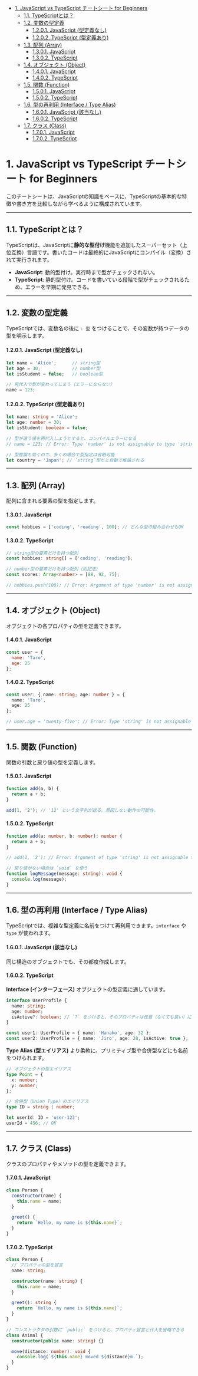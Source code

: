 - [1. JavaScript vs TypeScript チートシート for Beginners](#1-javascript-vs-typescript-チートシート-for-beginners)
  - [1.1. TypeScriptとは？](#11-typescriptとは)
  - [1.2. 変数の型定義](#12-変数の型定義)
      - [1.2.0.1. JavaScript (型定義なし)](#1201-javascript-型定義なし)
      - [1.2.0.2. TypeScript (型定義あり)](#1202-typescript-型定義あり)
  - [1.3. 配列 (Array)](#13-配列-array)
      - [1.3.0.1. JavaScript](#1301-javascript)
      - [1.3.0.2. TypeScript](#1302-typescript)
  - [1.4. オブジェクト (Object)](#14-オブジェクト-object)
      - [1.4.0.1. JavaScript](#1401-javascript)
      - [1.4.0.2. TypeScript](#1402-typescript)
  - [1.5. 関数 (Function)](#15-関数-function)
      - [1.5.0.1. JavaScript](#1501-javascript)
      - [1.5.0.2. TypeScript](#1502-typescript)
  - [1.6. 型の再利用 (Interface / Type Alias)](#16-型の再利用-interface--type-alias)
      - [1.6.0.1. JavaScript (該当なし)](#1601-javascript-該当なし)
      - [1.6.0.2. TypeScript](#1602-typescript)
  - [1.7. クラス (Class)](#17-クラス-class)
      - [1.7.0.1. JavaScript](#1701-javascript)
      - [1.7.0.2. TypeScript](#1702-typescript)


# 1. JavaScript vs TypeScript チートシート for Beginners

このチートシートは、JavaScriptの知識をベースに、TypeScriptの基本的な特徴や書き方を比較しながら学べるように構成されています。

---

## 1.1. TypeScriptとは？

TypeScriptは、JavaScriptに**静的な型付け**機能を追加したスーパーセット（上位互換）言語です。書いたコードは最終的にJavaScriptにコンパイル（変換）されて実行されます。

- **JavaScript**: 動的型付け。実行時まで型がチェックされない。
- **TypeScript**: 静的型付け。コードを書いている段階で型がチェックされるため、エラーを早期に発見できる。

---

## 1.2. 変数の型定義

TypeScriptでは、変数名の後に `: 型` をつけることで、その変数が持つデータの型を明示します。

#### 1.2.0.1. JavaScript (型定義なし)
```javascript
let name = 'Alice';      // string型
let age = 30;            // number型
let isStudent = false;   // boolean型

// 再代入で型が変わってしまう（エラーにならない）
name = 123;
```

#### 1.2.0.2. TypeScript (型定義あり)
```typescript
let name: string = 'Alice';
let age: number = 30;
let isStudent: boolean = false;

// 型が違う値を再代入しようとすると、コンパイルエラーになる
// name = 123; // Error: Type 'number' is not assignable to type 'string'.

// 型推論も効くので、多くの場合で型指定は省略可能
let country = 'Japan'; // `string`型だと自動で推論される
```

---

## 1.3. 配列 (Array)

配列に含まれる要素の型を指定します。

#### 1.3.0.1. JavaScript
```javascript
const hobbies = ['coding', 'reading', 100]; // どんな型の組み合わせもOK
```

#### 1.3.0.2. TypeScript
```typescript
// string型の要素だけを持つ配列
const hobbies: string[] = ['coding', 'reading'];

// number型の要素だけを持つ配列（別記法）
const scores: Array<number> = [88, 92, 75];

// hobbies.push(100); // Error: Argument of type 'number' is not assignable to parameter of type 'string'.
```

---

## 1.4. オブジェクト (Object)

オブジェクトの各プロパティの型を定義できます。

#### 1.4.0.1. JavaScript
```javascript
const user = {
  name: 'Taro',
  age: 25
};
```

#### 1.4.0.2. TypeScript
```typescript
const user: { name: string; age: number } = {
  name: 'Taro',
  age: 25
};

// user.age = 'twenty-five'; // Error: Type 'string' is not assignable to type 'number'.
```

---

## 1.5. 関数 (Function)

関数の引数と戻り値の型を定義します。

#### 1.5.0.1. JavaScript
```javascript
function add(a, b) {
  return a + b;
}

add(1, '2'); // '12' という文字列が返る。意図しない動作の可能性。
```

#### 1.5.0.2. TypeScript
```typescript
function add(a: number, b: number): number {
  return a + b;
}

// add(1, '2'); // Error: Argument of type 'string' is not assignable to parameter of type 'number'.

// 戻り値がない場合は `void` を使う
function logMessage(message: string): void {
  console.log(message);
}
```

---

## 1.6. 型の再利用 (Interface / Type Alias)

TypeScriptでは、複雑な型定義に名前をつけて再利用できます。`interface` や `type` が使われます。

#### 1.6.0.1. JavaScript (該当なし)

同じ構造のオブジェクトでも、その都度作成します。

#### 1.6.0.2. TypeScript

**Interface (インターフェース)**
オブジェクトの型定義に適しています。
```typescript
interface UserProfile {
  name: string;
  age: number;
  isActive?: boolean; // `?` をつけると、そのプロパティは任意（なくても良い）になる
}

const user1: UserProfile = { name: 'Hanako', age: 32 };
const user2: UserProfile = { name: 'Jiro', age: 28, isActive: true };
```

**Type Alias (型エイリアス)**
より柔軟に、プリミティブ型や合併型などにも名前をつけられます。
```typescript
// オブジェクトの型エイリアス
type Point = {
  x: number;
  y: number;
};

// 合併型（Union Type）のエイリアス
type ID = string | number;

let userId: ID = 'user-123';
userId = 456; // OK
```

---

## 1.7. クラス (Class)

クラスのプロパティやメソッドの型を定義できます。

#### 1.7.0.1. JavaScript
```javascript
class Person {
  constructor(name) {
    this.name = name;
  }

  greet() {
    return `Hello, my name is ${this.name}`;
  }
}
```

#### 1.7.0.2. TypeScript
```typescript
class Person {
  // プロパティの型を宣言
  name: string;

  constructor(name: string) {
    this.name = name;
  }

  greet(): string {
    return `Hello, my name is ${this.name}`;
  }
}

// コンストラクタの引数に `public` をつけると、プロパティ宣言と代入を省略できる
class Animal {
  constructor(public name: string) {}

  move(distance: number): void {
    console.log(`${this.name} moved ${distance}m.`);
  }
}
```
